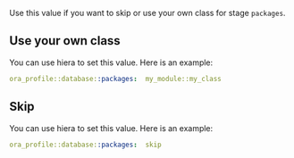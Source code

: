 Use this value if you want to skip or use your own class for stage `packages`.

## Use your own class

You can use hiera to set this value. Here is an example:

```yaml
ora_profile::database::packages:  my_module::my_class
```

## Skip

You can use hiera to set this value. Here is an example:

```yaml
ora_profile::database::packages:  skip
```
